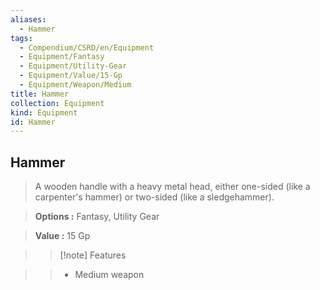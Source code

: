 ```yaml
---
aliases:
  - Hammer
tags:
  - Compendium/CSRD/en/Equipment
  - Equipment/Fantasy
  - Equipment/Utility-Gear
  - Equipment/Value/15-Gp
  - Equipment/Weapon/Medium
title: Hammer
collection: Equipment
kind: Equipment
id: Hammer
---
```

## Hammer    
    
>A wooden handle with a heavy metal head, either one-sided (like a carpenter's hammer) or two-sided (like a sledgehammer).    
> **Options :** Fantasy, Utility Gear    
> **Value :** 15 Gp    
>>[!note] Features    
>> - Medium weapon
